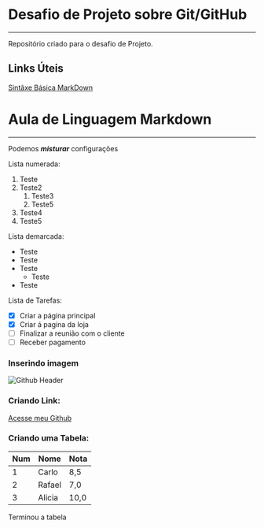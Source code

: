 # Desafio de Projeto sobre Git/GitHub 
---
Repositório criado para o desafio de Projeto.

## Links Úteis
[Sintâxe Básica MarkDown](https://www.markdownguide.org/basic-syntax/)

# Aula de Linguagem Markdown
***
Podemos __*misturar*__ configurações

Lista numerada:

1. Teste
2. Teste2
   1. Teste3
   2. Teste5
4. Teste4
5. Teste5

Lista demarcada:

* Teste
* Teste
* Teste
   * Teste
 * Teste

Lista de Tarefas:
- [x] Criar a página principal
- [x] Criar á pagina da loja
- [ ] Finalizar a reunião com o cliente
- [ ] Receber pagamento

### Inserindo imagem
![Github Header](https://github.com/Carlos-Moraes2/dio-desafio-github-repositorio/assets/113129034/5dd5fe5e-02f7-4124-8ded-969fcbf6796c)

### Criando Link:
[Acesse meu Github](https://github.com/Carlos-Moraes2)

### Criando uma Tabela:
Num | Nome | Nota
---|---|---
1 | Carlo| 8,5
2 | Rafael| 7,0
3 | Alicia| 10,0

Terminou a tabela
